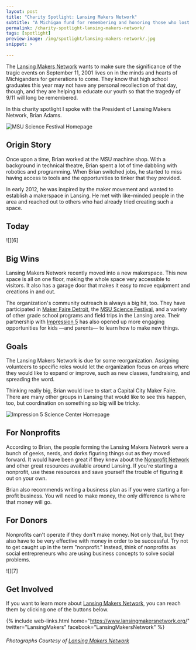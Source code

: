 ```yaml
---
layout: post
title: "Charity Spotlight: Lansing Makers Network"
subtitle: "A Michigan fund for remembering and honoring those who lost their lives on 9/11 for generations to come."
permalink: /charity-spotlight-lansing-makers-network/
tags: [spotlight]
preview-image: /img/spotlight/lansing-makers-network/.jpg
snippet: >
    
---
```


The [Lansing Makers Network][1] wants to make sure the significance of the tragic events on September 11, 2001 lives on in the minds and hearts of Michiganders for generations to come. They know that high school graduates this year may not have any personal recollection of that day, though, and they are helping to educate our youth so that the tragedy of 9/11 will long be remembered.

In this charity spotlight I spoke with the President of Lansing Makers Network, Brian Adams.

![][4]

## Origin Story

Once upon a time, Brian worked at the MSU machine shop. With a background in technical theatre, Brian spent a lot of time dabbling with robotics and programming. When Brian switched jobs, he started to miss having access to tools and the opportunities to tinker that they provided.

In early 2012, he was inspired by the maker movement and wanted to establish a makerspace in Lansing. He met with like-minded people in the area and reached out to others who had already tried creating such a space. 

## Today



![][6]

## Big Wins

Lansing Makers Network recently moved into a new makerspace. This new space is all on one floor, making the whole space very accessible to visitors. It also has a garage door that makes it easy to move equipment and creations in and out.

The organization's community outreach is always a big hit, too. They have participated in [Maker Faire Detroit][3], the [MSU Science Festival][4], and a variety of other grade school programs and field trips in the Lansing area. Their partnership with [Impression 5][5] has also opened up more engaging opportunities for kids &mdash;and parents&mdash; to learn how to make new things.

## Goals

The Lansing Makers Network is due for some reorganization. Assigning volunteers to specific roles would let the organization focus on areas where they would like to expand or improve, such as new classes, fundraising, and spreading the word.

Thinking really big, Brian would love to start a Capital City Maker Faire. There are many other groups in Lansing that would like to see this happen, too, but coordination on something so big will be tricky.

![][5]

## For Nonprofits

According to Brian, the people forming the Lansing Makers Network were a bunch of geeks, nerds, and dorks figuring things out as they moved forward. It would have been great if they knew about the [Nonprofit Network][2] and other great resources available around Lansing. If you're starting a nonprofit, use these resources and save yourself the trouble of figuring it out on your own.

Brian also recommends writing a business plan as if you were starting a for-profit business. You will need to make money, the only difference is where that money will go.

## For Donors

Nonprofits can't operate if they don't make money. Not only that, but they also have to be very effective with money in order to be successful. Try not to get caught up in the term "nonprofit." Instead, think of nonprofits as social entrepreneurs who are using business concepts to solve social problems.

![][7]

## Get Involved

If you want to learn more about [Lansing Makers Network][1], you can reach them by clicking one of the buttons below.

{% include web-links.html home="https://www.lansingmakersnetwork.org/" twitter="LansingMakers" facebook="LansingMakersNetwork" %}

###### Photographs Courtesy of [Lansing Makers Network][1]



[1]: https://www.lansingmakersnetwork.org/ "Lansing Makers Network Homepage"
[2]: http://www.nonprofnetwork.org/ "Nonprofit Network Homepage"
[3]: http://www.makerfairedetroit.com/ "Maker Faire Detroit Homepage"
[4]: http://sciencefestival.msu.edu/ "MSU Science Festival Homepage"
[5]: http://www.impression5.org/ "Impression 5 Science Center Homepage"
